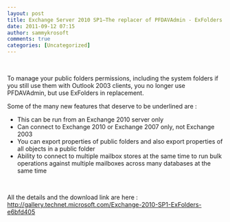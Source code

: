 ```yaml
---
layout: post
title: Exchange Server 2010 SP1–The replacer of PFDAVAdmin - ExFolders
date: 2011-09-12 07:15
author: sammykrosoft
comments: true
categories: [Uncategorized]
---
```

<p>&nbsp;<p>To manage your public folders permissions, including the system folders if you still use them with Outlook 2003 clients, you no longer use PFDAVAdmin, but use ExFolders in replacement.</p><p>Some of the many new features that deserve to be underlined are :</p><ul>   <li>This can be run from an Exchange 2010 server only </li>    <li>Can connect to Exchange 2010 or Exchange 2007 only, not Exchange 2003</li>    <li>You can export properties of public folders and also export properties of all objects in a public folder</li>    <li>Ability to connect to multiple mailbox stores at the same time to run bulk operations against multiple mailboxes across many databases at the same time</li> </ul><p>&nbsp;</p><p>All the details and the download link are here : <a title="http://gallery.technet.microsoft.com/Exchange-2010-SP1-ExFolders-e6bfd405" href="http://gallery.technet.microsoft.com/Exchange-2010-SP1-ExFolders-e6bfd405">http://gallery.technet.microsoft.com/Exchange-2010-SP1-ExFolders-e6bfd405</a></p></p>


